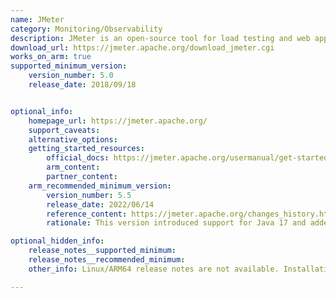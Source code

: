 ```yaml
---
name: JMeter
category: Monitoring/Observability
description: JMeter is an open-source tool for load testing and web application performance, measuring their behavior under various conditions. It supports different protocols and simulates multiple users.
download_url: https://jmeter.apache.org/download_jmeter.cgi
works_on_arm: true
supported_minimum_version:
    version_number: 5.0
    release_date: 2018/09/18


optional_info:
    homepage_url: https://jmeter.apache.org/
    support_caveats:
    alternative_options:
    getting_started_resources:
        official_docs: https://jmeter.apache.org/usermanual/get-started.html#install
        arm_content:
        partner_content:
    arm_recommended_minimum_version:
        version_number: 5.5
        release_date: 2022/06/14
        reference_content: https://jmeter.apache.org/changes_history.html
        rationale: This version introduced support for Java 17 and added the new Open Model Thread Group, enabling dynamic, rate-based load profiles for more realistic simulations. It began transitioning from Oro to Java regex and incorporated Kotlin in core components for future extensibility. The release improved UI responsiveness, HTTP sampler capabilities, and support for protocols like Neo4j and GraphQL.

optional_hidden_info:
    release_notes__supported_minimum:
    release_notes__recommended_minimum:
    other_info: Linux/ARM64 release notes are not available. Installation and testing are done via the [tar archive](https://archive.apache.org/dist/jmeter/binaries/apache-jmeter-5.0.zip).

---
```

